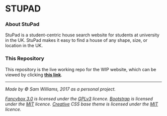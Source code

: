 # **STU**PAD

### About StuPad
StuPad is a student-centric house search website for students at university in the UK. StuPad makes it easy to find a house of any shape, size, or location in the UK.

### This Repository
This repository is the live working repo for the WIP website, which can be viewed by clicking **[this link](https://www.stupad.co.uk)**.

 ___
*Made by © Sam Williams, 2017 as a personal project.*

*[Fancybox 3.0](https://github.com/fancyapps/fancybox/) is licensed under the [GPLv3](http://opensource.org/licenses/gpl-3.0.html) licence.*
*[Bootstrap](https://github.com/twbs/bootstrap/) is licensed under the [MIT](https://github.com/twbs/bootstrap/blob/v4-dev/LICENSE) licence.*
*[Creative](http://startbootstrap.com/template-overviews/creative) CSS base theme is licensed under the [MIT](https://en.wikipedia.org/wiki/MIT_License) licence.*
